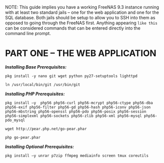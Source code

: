 NOTE: This guide implies you have a working FreeNAS 9.3 instance running with at least two standard jails – one for the web application and one for the SQL database. Both jails should be setup to allow you to SSH into them as opposed to going through the FreeNAS first. Anything appearing `like this` can be considered commands that can be entered directly into the command line prompt.

# **PART ONE – THE WEB APPLICATION**

**_Installing Base Prerequisites:_**

`pkg install -y nano git wget python py27-setuptools lighttpd`

`ln /usr/local/bin/git /usr/bin/git`

**_Installing PHP Prerequisites:_**

`pkg install –y  php56 php56-curl php56-mcrypt php56-ctype php56-dba php56-exif php56-filter php56-gd php56-hash php56-iconv php56-json php56-mbstring php56-openssl php56-pdo php56-posix php56-session php56-simplexml php56-sockets php56-zlib php56-xml php56-mysql php56-pdo_mysql`

`wget http://pear.php.net/go-pear.phar`

`php go-pear.phar`

**_Installing Optional Prerequisites:_**

`pkg install –y unrar p7zip ffmpeg mediainfo screen tmux coreutils`
